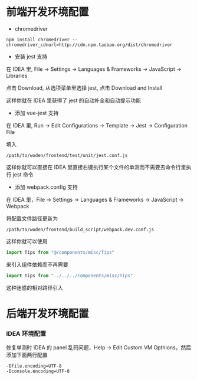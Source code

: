 
# 前端开发环境配置
* chromedriver
```shell
npm install chromedriver --chromedriver_cdnurl=http://cdn.npm.taobao.org/dist/chromedriver
```

* 安装 jest 支持

在 IDEA 里, File -> Settings -> Languages & Frameworks -> JavaScript -> Libraries

点击 Download, 从选项菜单里选择 jest, 点击 Download and Install

这样你就在 IDEA 里获得了 jest 的自动补全和自动提示功能

* 添加 vue-jest 支持

在 IDEA 里, Run -> Edit Configurations -> Template -> Jest -> Configuration File

填入
```
/path/to/woden/frontend/test/unit/jest.conf.js
```
这样你就可以直接在 IDEA 里直接右键执行某个文件的单测而不需要去命令行里执行 jest 命令

* 添加 webpack.config 支持

在 IDEA 里，File -> Settings -> Languages & Frameworks -> JavaScript -> Webpack

将配置文件路径更新为
```
/path/to/woden/frontend/build_script/webpack.dev.conf.js
```

这样你就可以使用
```javascript
import Tips from "@/components/misc/Tips"
```
来引入组件依赖而不再需要
```javascript
import Tips from "../../../components/misc/Tips"
```
这种迷惑的相对路径引入

# 后端开发环境配置
### IDEA 环境配置
修复单测时 IDEA 的 panel 乱码问题，Help -> Edit Custom VM Opthions，然后添加下面两行配置
```$xslt
-Dfile.encoding=UTF-8
-Dconsole.encoding=UTF-8
```